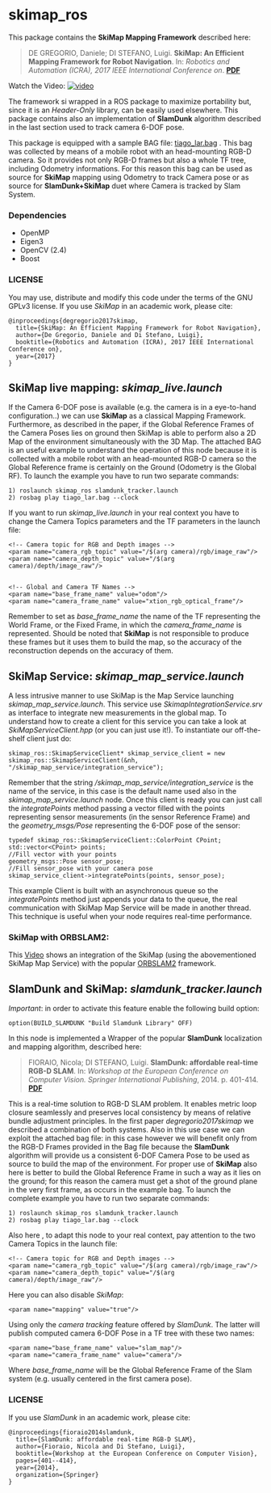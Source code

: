 # skimap_ros
This package contains the **SkiMap Mapping Framework** described here:

> DE GREGORIO, Daniele; DI STEFANO, Luigi. **SkiMap: An Efficient Mapping Framework for Robot Navigation**. In: *Robotics and Automation (ICRA), 2017 IEEE International Conference on*. [**PDF**](https://arxiv.org/abs/1704.05832)

Watch the Video:
[![video](https://img.youtube.com/vi/MverWmFAgkg/0.jpg)](https://www.youtube.com/watch?v=MverWmFAgkg)

The framework si wrapped in a ROS package to maximize portability but, since it is an *Header-Only* library,
can be easily used elsewhere. This package contains also an implementation of **SlamDunk** algorithm described
in the last section used to track camera 6-DOF pose.

This package is equipped with a sample BAG file: 
[tiago_lar.bag](https://mega.nz/#!QJA2mS6Z!bv67y8nTiQGWT6f5tL05SegwUYxaEAvUuwpLcLc6bSc)
. This bag was collected by means of a mobile robot with an head-mounting
RGB-D camera. So it provides not only RGB-D frames but also a whole TF tree, including Odometry informations. 
For this reason this bag can be used as source for **SkiMap** mapping using Odometry to track Camera pose or as source 
for **SlamDunk+SkiMap** duet where Camera is tracked by Slam System.

### Dependencies

* OpenMP
* Eigen3
* OpenCV (2.4)
* Boost

### LICENSE
You may use, distribute and modify this code under the terms of the GNU GPLv3 license.
If you use *SkiMap* in an academic work, please cite:
```
@inproceedings{degregorio2017skimap,
  title={SkiMap: An Efficient Mapping Framework for Robot Navigation},
  author={De Gregorio, Daniele and Di Stefano, Luigi},
  booktitle={Robotics and Automation (ICRA), 2017 IEEE International Conference on},
  year={2017}
}
```

## SkiMap live mapping: *skimap_live.launch*

If the Camera 6-DOF pose is available (e.g. the camera is in a eye-to-hand configuration..) we can use **SkiMap**
as a classical Mapping Framework. Furthermore, as described in the paper, if the Global Reference Frames of the Camera Poses 
lies on ground then SkiMap is able to perform also a 2D Map of the environment simultaneously with the 3D Map. 
The attached BAG is an useful example to understand the operation of this node because it is collected with a mobile robot 
with an head-mounted RGB-D camera so the Global Reference frame is certainly on the Ground (Odometry is the Global RF). To
launch the example you have to run two separate commands:


```
1) roslaunch skimap_ros slamdunk_tracker.launch
2) rosbag play tiago_lar.bag --clock
```

If you want to run *skimap_live.launch* in your real context you have to change the Camera Topics parameters and the TF parameters
in the launch file:


```
<!-- Camera topic for RGB and Depth images -->
<param name="camera_rgb_topic" value="/$(arg camera)/rgb/image_raw"/>
<param name="camera_depth_topic" value="/$(arg camera)/depth/image_raw"/>


<!-- Global and Camera TF Names -->
<param name="base_frame_name" value="odom"/>
<param name="camera_frame_name" value="xtion_rgb_optical_frame"/>
```

Remember to set as *base_frame_name* the name of the TF representing the World Frame, or the Fixed Frame, in which the
*camera_frame_name* is represented. Should be noted that **SkiMap** is not responsible to produce these frames but it uses
them to build the map, so the accuracy of the reconstruction depends on the accuracy of them.

## SkiMap Service: *skimap_map_service.launch*

A less intrusive manner to use SkiMap is the Map Service launching *skimap_map_service.launch*. This service use *SkimapIntegrationService.srv* as interface to integrate new measurements in the global map. To understand how to create a client for this service you can take a look at *SkiMapServiceClient.hpp* (or you can just use it!). To instantiate our off-the-shelf client just do:

```
skimap_ros::SkimapServiceClient* skimap_service_client = new skimap_ros::SkimapServiceClient(&nh, "/skimap_map_service/integration_service");
```
Remember that the string */skimap_map_service/integration_service* is the name of the service, in this case is the default name used also in the *skimap_map_service.launch* node. Once this client is ready you can just call the *integratePoints* method passing a vector filled with the points representing sensor measurements (in the sensor Reference Frame) and the *geometry_msgs/Pose* representing the 6-DOF pose of the sensor:

```
typedef skimap_ros::SkimapServiceClient::ColorPoint CPoint;
std::vector<CPoint> points;
//Fill vector with your points
geometry_msgs::Pose sensor_pose;
//Fill sensor_pose with your camera pose
skimap_service_client->integratePoints(points, sensor_pose);
```

This example Client is built with an asynchronous queue so the *integratePoints* method just appends your data to the queue, the real communication with SkiMap Map Service will be made in another thread. This technique is useful when your node requires real-time performance.

### SkiMap with ORBSLAM2:

This [Video](https://www.youtube.com/watch?v=W3nm2LXmgqE) shows an integration of the SkiMap (using the abovementioned SkiMap Map Service) with the popular [ORBSLAM2](https://github.com/raulmur/ORB_SLAM2) framework.


## SlamDunk and SkiMap: *slamdunk_tracker.launch*

*Important*: in order to activate this feature enable the following build option:

```
option(BUILD_SLAMDUNK "Build Slamdunk Library" OFF)
```


In this node is implemented a Wrapper of the popular **SlamDunk** localization and mapping algorithm, described here:

> FIORAIO, Nicola; DI STEFANO, Luigi. **SlamDunk: affordable real-time RGB-D SLAM**. In: *Workshop at the European Conference on Computer Vision. Springer International Publishing*, 2014. p. 401-414. [**PDF**](http://ai2-s2-pdfs.s3.amazonaws.com/7e9e/191c127144b61d5d5cabac37bbbc27fe7697.pdf)

This is a real-time solution to RGB-D SLAM problem. It enables metric loop closure seamlessly and preserves local consistency by means
of relative bundle adjustment principles. In the first paper *degregorio2017skimap* we described a combination of both systems.
Also in this use case we can exploit the attached bag file: in this case however we will benefit only from the RGB-D Frames
provided in the Bag file because the **SlamDunk** algorithm will provide us a consistent 6-DOF Camera Pose to be used as source 
to build the map of the environment. For proper use of **SkiMap** also here is better to build the Global Reference Frame in
such a way as it lies on the ground; for this reason the camera must get a shot of the ground plane in the very first frame, 
as occurs in the example bag. To launch the complete example you have to run two separate commands:

```
1) roslaunch skimap_ros slamdunk_tracker.launch
2) rosbag play tiago_lar.bag --clock
```

Also here , to adapt this node to your real context, pay attention to the two Camera Topics in the launch file:

```
<!-- Camera topic for RGB and Depth images -->
<param name="camera_rgb_topic" value="/$(arg camera)/rgb/image_raw"/>
<param name="camera_depth_topic" value="/$(arg camera)/depth/image_raw"/>
```

Here you can also disable *SkiMap*:

```
<param name="mapping" value="true"/>
```

Using only the *camera tracking* feature offered by *SlamDunk*. The latter will publish computed camera 6-DOF Pose in a TF tree 
with these two names:

```
<param name="base_frame_name" value="slam_map"/>
<param name="camera_frame_name" value="camera"/>
```
Where *base_frame_name* will be the Global Reference Frame of the Slam system (e.g. usually centered in the first camera pose).


### LICENSE
If you use *SlamDunk* in an academic work, please cite:

```
@inproceedings{fioraio2014slamdunk,
  title={SlamDunk: affordable real-time RGB-D SLAM},
  author={Fioraio, Nicola and Di Stefano, Luigi},
  booktitle={Workshop at the European Conference on Computer Vision},
  pages={401--414},
  year={2014},
  organization={Springer}
}
```


